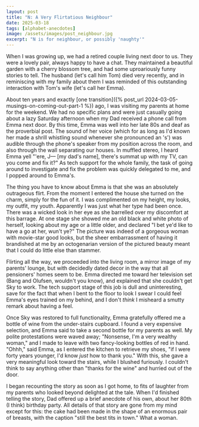 ```yaml
---
layout: post
title: "N: A Very Flirtatious Neighbour"
date: 2025-03-18
tags: [alphabet-anecdotes]
image: /assets/images/post_neighbour.jpg
excerpt: "N is for neighbour, or possibly 'naughty'"
---
```


When I was growing up, we had a retired couple living next door to us. They were a lovely pair, always happy to have a chat. They maintained a beautiful garden with a cherry blossom tree, and had some uproariously funny stories to tell. The husband (let's call him Tom) died very recently, and in reminiscing with my family about them I was reminded of this outstanding interaction with Tom's wife (let's call her Emma).

About ten years and exactly [one transition]({% post_url 2024-03-05-musings-on-coming-out-part-1 %}) ago, I was visiting my parents at home for the weekend. We had no specific plans and were just casually going about a lazy Saturday afternoon when my Dad received a phone call from Emma next door. By this time, Emma was well into her late 80s and deaf as the proverbial post. The sound of her voice (which for as long as I'd known her made a shrill whistling sound whenever she pronounced an 's') was audible through the phone's speaker from my position across the room, and also through the wall separating our houses. In muffled stereo, I heard Emma yell "'ere, J— [my dad's name], there's summat up with my TV, can you come and fix it?" As tech support for the whole family, the task of going around to investigate and fix the problem was quickly delegated to me, and I popped around to Emma's.

The thing you have to know about Emma is that she was an absolutely outrageous flirt. From the moment I entered the house she turned on the charm, simply for the fun of it. I was complimented on my height, my looks, my outfit, my youth. Apparently I was just what her type had been once. There was a wicked look in her eye as she barrelled over my discomfort at this barrage. At one stage she showed me an old black and white photo of herself, looking about my age or a little older, and declared "I bet ye'd like to have a go at her, wun't ye?" The picture was indeed of a gorgeous woman with movie-star good looks, but the sheer embarrassment of having it brandished at me by an octogenarian version of the pictured beauty meant that I could do little else than stammer.

Flirting all the way, we proceeded into the living room, a mirror image of my parents' lounge, but with decidedly dated decor in the way that all pensioners' homes seem to be. Emma directed me toward her television set (Bang and Olufsen, wouldn't you know), and explained that she couldn't get Sky to work. The tech support stage of this job is dull and uninteresting, save for the fact that when I bent to the floor to look I swear I could feel Emma's eyes trained on my behind, and I don't _think_ I misheard a smutty remark about having a feel.

Once Sky was restored to full functionality, Emma gratefully offered me a bottle of wine from the under-stairs cupboard. I found a very expensive selection, and Emma said to take a second bottle for my parents as well. My polite protestations were waved away; "Nonsense, I'm a very wealthy woman," and I made to leave with two fancy-looking bottles of red in hand. "Ohhh," said Emma, as I entered the kitchen to retrieve my shoes, "if I were forty years younger, I'd know _just_ how to thank you." With this, she gave a very meaningful look toward the stairs, while I blushed furiously. I couldn't think to say anything other than "thanks for the wine" and hurried out of the door. 

I began recounting the story as soon as I got home, to fits of laughter from my parents who looked beyond delighted at the tale. When I'd finished telling the story, Dad offered up a brief anecdote of his own, about her 80th (I think) birthday party. All details of that story are gone from my mind except for this: the cake had been made in the shape of an enormous pair of breasts, with the caption "still the best tits in town." What a woman.

